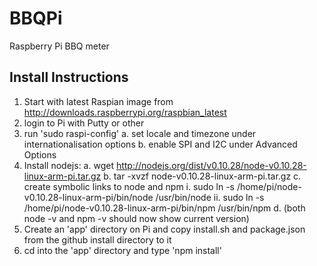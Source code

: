BBQPi
=====

Raspberry Pi BBQ meter


Install Instructions
--------------------

1) Start with latest Raspian image from http://downloads.raspberrypi.org/raspbian_latest
2) login to Pi with Putty or other
3) run 'sudo raspi-config'
	a. set locale and timezone under internationalisation options
	b. enable SPI and I2C under Advanced Options
4) Install nodejs:
	a.	wget http://nodejs.org/dist/v0.10.28/node-v0.10.28-linux-arm-pi.tar.gz
	b.	tar -xvzf node-v0.10.28-linux-arm-pi.tar.gz
	c.  create symbolic links to node and npm
		i.	sudo ln -s /home/pi/node-v0.10.28-linux-arm-pi/bin/node /usr/bin/node
		ii.	sudo ln -s /home/pi/node-v0.10.28-linux-arm-pi/bin/npm /usr/bin/npm
	d. (both node -v and npm -v should now show current version)
5) Create an 'app' directory on Pi and copy install.sh and package.json from the github install directory to it
6) cd into the 'app' directory and type 'npm install' 
